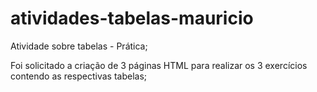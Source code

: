 # atividades-tabelas-mauricio

Atividade sobre tabelas - Prática;

Foi solicitado a criação de 3 páginas HTML para realizar os 3 exercícios contendo as respectivas tabelas;
